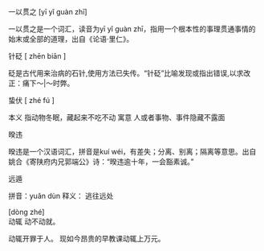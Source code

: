 一以贯之 [yī yǐ guàn zhī]

一以贯之是一个词汇，读音为yī yǐ guàn zhī，指用一个根本性的事理贯通事情的始末或全部的道理，出自《论语·里仁》。


针砭
[ zhēn biān ] 

砭是古代用来治病的石针,使用方法已失传。“针砭”比喻发现或指出错误,以求改正：痛下～|～时弊。

蛰伏 [ zhé fú ]

本义 指动物冬眠，藏起来不吃不动
寓意 人或者事物、事件隐藏不露面


暌违 

暌违是一个汉语词汇，拼音是kuí wéi，有差失；分离、别离；隔离等意思。出自姚合《寄陕府内兄郭端公》诗：“暌违逾十年，一会豁素诚。”


远遁 

拼音：yuǎn dùn
释义： 逃往远处



[dòng zhé]  
动辄 
动不动就。

动辄开罪于人。
现如今昂贵的早教课动辄上万元。